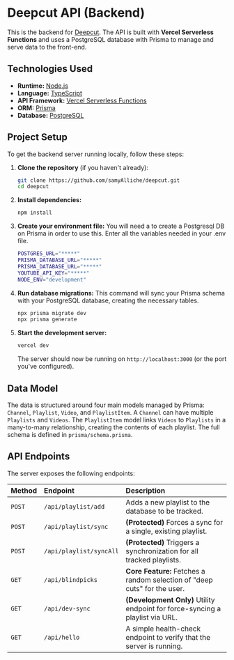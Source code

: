 # Deepcut API (Backend)

This is the backend for [Deepcut](https://deepcut.twxntytwo.com). The API is built with **Vercel Serverless Functions** and uses a PostgreSQL database with Prisma to manage and serve data to the front-end.

## Technologies Used

- **Runtime:** [Node.js](https://nodejs.org/)
- **Language:** [TypeScript](https://www.typescriptlang.org/)
- **API Framework:** [Vercel Serverless Functions](https://vercel.com/docs/functions)
- **ORM:** [Prisma](https://www.prisma.io/)
- **Database:** [PostgreSQL](https://www.postgresql.org/)

## Project Setup

To get the backend server running locally, follow these steps:

1.  **Clone the repository** (if you haven't already):

    ```bash
    git clone https://github.com/samyAlliche/deepcut.git
    cd deepcut
    ```

2.  **Install dependencies:**

    ```bash
    npm install
    ```

3.  **Create your environment file:**
    You will need a to create a Postgresql DB on Prisma in order to use this. Enter all the variables needed in your .env file.

    ```bash
    POSTGRES_URL="*****"
    PRISMA_DATABASE_URL="*****"
    PRISMA_DATABASE_URL="*****"
    YOUTUBE_API_KEY="*****"
    NODE_ENV="development"
    ```

4.  **Run database migrations:**
    This command will sync your Prisma schema with your PostgreSQL database, creating the necessary tables.

    ```bash
    npx prisma migrate dev
    npx prisma generate
    ```

5.  **Start the development server:**
    ```bash
    vercel dev
    ```
    The server should now be running on `http://localhost:3000` (or the port you've configured).

## Data Model

The data is structured around four main models managed by Prisma: `Channel`, `Playlist`, `Video`, and `PlaylistItem`. A `Channel` can have multiple `Playlists` and `Videos`. The `PlaylistItem` model links `Videos` to `Playlists` in a many-to-many relationship, creating the contents of each playlist. The full schema is defined in `prisma/schema.prisma`.

## API Endpoints

The server exposes the following endpoints:

| Method | Endpoint                | Description                                                                   |
| :----- | :---------------------- | :---------------------------------------------------------------------------- |
| `POST` | `/api/playlist/add`     | Adds a new playlist to the database to be tracked.                            |
| `POST` | `/api/playlist/sync`    | **(Protected)** Forces a sync for a single, existing playlist.                |
| `POST` | `/api/playlist/syncAll` | **(Protected)** Triggers a synchronization for all tracked playlists.         |
| `GET`  | `/api/blindpicks`       | **Core Feature:** Fetches a random selection of "deep cuts" for the user.     |
| `GET`  | `/api/dev-sync`         | **(Development Only)** Utility endpoint for force-syncing a playlist via URL. |
| `GET`  | `/api/hello`            | A simple health-check endpoint to verify that the server is running.          |
